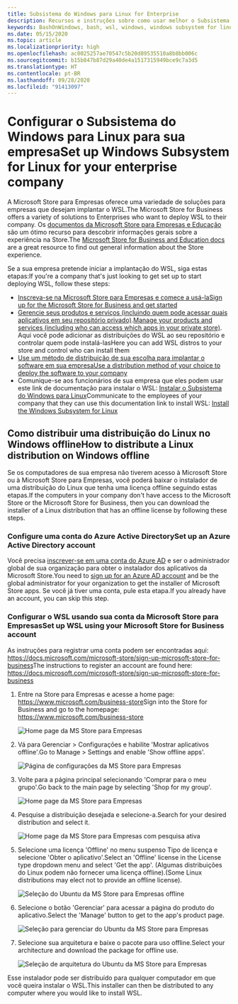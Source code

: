 ```yaml
---
title: Subsistema do Windows para Linux for Enterprise
description: Recursos e instruções sobre como usar melhor o Subsistema do Windows para Linux em um ambiente empresarial.
keywords: BashOnWindows, bash, wsl, windows, windows subsystem for linux, windowssubsystem, ubuntu, debian, suse, windows 10, enterprise, deployment, offline, packaging, store, distribution, installation, install
ms.date: 05/15/2020
ms.topic: article
ms.localizationpriority: high
ms.openlocfilehash: ac0025257ae70547c5b20d89535510a8b8bb006c
ms.sourcegitcommit: b15b847b87d29a40de4a1517315949bce9c7a3d5
ms.translationtype: HT
ms.contentlocale: pt-BR
ms.lasthandoff: 09/28/2020
ms.locfileid: "91413097"
---
```

# <a name="set-up-windows-subsystem-for-linux-for-your-enterprise-company"></a><span data-ttu-id="51ffa-104">Configurar o Subsistema do Windows para Linux para sua empresa</span><span class="sxs-lookup"><span data-stu-id="51ffa-104">Set up Windows Subsystem for Linux for your enterprise company</span></span>

<span data-ttu-id="51ffa-105">A Microsoft Store para Empresas oferece uma variedade de soluções para empresas que desejam implantar o WSL.</span><span class="sxs-lookup"><span data-stu-id="51ffa-105">The Microsoft Store for Business offers a variety of solutions to Enterprises who want to deploy WSL to their company.</span></span> <span data-ttu-id="51ffa-106">Os [documentos da Microsoft Store para Empresas e Educação](/microsoft-store/) são um ótimo recurso para descobrir informações gerais sobre a experiência na Store.</span><span class="sxs-lookup"><span data-stu-id="51ffa-106">The [Microsoft Store for Business and Education docs](/microsoft-store/) are a great resource to find out general information about the Store experience.</span></span>

<span data-ttu-id="51ffa-107">Se a sua empresa pretende iniciar a implantação do WSL, siga estas etapas:</span><span class="sxs-lookup"><span data-stu-id="51ffa-107">If you're a company that's just looking to get set up to start deploying WSL, follow these steps:</span></span>

* [<span data-ttu-id="51ffa-108">Inscreva-se na Microsoft Store para Empresas e comece a usá-la</span><span class="sxs-lookup"><span data-stu-id="51ffa-108">Sign up for the Microsoft Store for Business and get started</span></span>](/microsoft-store/sign-up-microsoft-store-for-business-overview)
* <span data-ttu-id="51ffa-109">[Gerencie seus produtos e serviços (incluindo quem pode acessar quais aplicativos em seu repositório privado)](/microsoft-store/manage-apps-microsoft-store-for-business-overview).</span><span class="sxs-lookup"><span data-stu-id="51ffa-109">[Manage your products and services (including who can access which apps in your private store)](/microsoft-store/manage-apps-microsoft-store-for-business-overview).</span></span> <span data-ttu-id="51ffa-110">Aqui você pode adicionar as distribuições do WSL ao seu repositório e controlar quem pode instalá-las</span><span class="sxs-lookup"><span data-stu-id="51ffa-110">Here you can add WSL distros to your store and control who can install them</span></span>
* [<span data-ttu-id="51ffa-111">Use um método de distribuição de sua escolha para implantar o software em sua empresa</span><span class="sxs-lookup"><span data-stu-id="51ffa-111">Use a distribution method of your choice to deploy the software to your company</span></span>](/microsoft-store/distribute-apps-to-your-employees-microsoft-store-for-business)
* <span data-ttu-id="51ffa-112">Comunique-se aos funcionários de sua empresa que eles podem usar este link de documentação para instalar o WSL: [Instalar o Subsistema do Windows para Linux](./install-win10.md)</span><span class="sxs-lookup"><span data-stu-id="51ffa-112">Communicate to the employees of your company that they can use this documentation link to install WSL: [Install the Windows Subsystem for Linux](./install-win10.md)</span></span>

## <a name="how-to-distribute-a-linux-distribution-on-windows-offline"></a><span data-ttu-id="51ffa-113">Como distribuir uma distribuição do Linux no Windows offline</span><span class="sxs-lookup"><span data-stu-id="51ffa-113">How to distribute a Linux distribution on Windows offline</span></span>

<span data-ttu-id="51ffa-114">Se os computadores de sua empresa não tiverem acesso à Microsoft Store ou à Microsoft Store para Empresas, você poderá baixar o instalador de uma distribuição do Linux que tenha uma licença offline seguindo estas etapas.</span><span class="sxs-lookup"><span data-stu-id="51ffa-114">If the computers in your company don't have access to the Microsoft Store or the Microsoft Store for Business, then you can download the installer of a Linux distribution that has an offline license by following these steps.</span></span>

### <a name="set-up-an-azure-active-directory-account"></a><span data-ttu-id="51ffa-115">Configure uma conta do Azure Active Directory</span><span class="sxs-lookup"><span data-stu-id="51ffa-115">Set up an Azure Active Directory account</span></span>

<span data-ttu-id="51ffa-116">Você precisa [inscrever-se em uma conta do Azure AD](/azure/active-directory/fundamentals/sign-up-organization?WT.mc_id=windows-c9-niner) e ser o administrador global de sua organização para obter o instalador dos aplicativos da Microsoft Store.</span><span class="sxs-lookup"><span data-stu-id="51ffa-116">You need to [sign up for an Azure AD account](/azure/active-directory/fundamentals/sign-up-organization?WT.mc_id=windows-c9-niner) and be the global administrator for your organization to get the installer of Microsoft Store apps.</span></span> <span data-ttu-id="51ffa-117">Se você já tiver uma conta, pule esta etapa.</span><span class="sxs-lookup"><span data-stu-id="51ffa-117">If you already have an account, you can skip this step.</span></span>

### <a name="set-up-wsl-using-your-microsoft-store-for-business-account"></a><span data-ttu-id="51ffa-118">Configurar o WSL usando sua conta da Microsoft Store para Empresas</span><span class="sxs-lookup"><span data-stu-id="51ffa-118">Set up WSL using your Microsoft Store for Business account</span></span>

<span data-ttu-id="51ffa-119">As instruções para registrar uma conta podem ser encontradas aqui: https://docs.microsoft.com/microsoft-store/sign-up-microsoft-store-for-business</span><span class="sxs-lookup"><span data-stu-id="51ffa-119">The instructions to register an account are found here: https://docs.microsoft.com/microsoft-store/sign-up-microsoft-store-for-business</span></span>

1. <span data-ttu-id="51ffa-120">Entre na Store para Empresas e acesse a home page: https://www.microsoft.com/business-store</span><span class="sxs-lookup"><span data-stu-id="51ffa-120">Sign into the Store for Business and go to the homepage: https://www.microsoft.com/business-store</span></span>

    ![Home page da MS Store para Empresas](media/offlineinstallscreens/1-screen.png)

2. <span data-ttu-id="51ffa-122">Vá para Gerenciar > Configurações e habilite 'Mostrar aplicativos offline'.</span><span class="sxs-lookup"><span data-stu-id="51ffa-122">Go to Manage > Settings and enable 'Show offline apps'.</span></span>

    ![Página de configurações da MS Store para Empresas](media/offlineinstallscreens/2-screen.png)

3. <span data-ttu-id="51ffa-124">Volte para a página principal selecionando 'Comprar para o meu grupo'.</span><span class="sxs-lookup"><span data-stu-id="51ffa-124">Go back to the main page by selecting 'Shop for my group'.</span></span>

    ![Home page da MS Store para Empresas](media/offlineinstallscreens/1-screen.png)

4. <span data-ttu-id="51ffa-126">Pesquise a distribuição desejada e selecione-a.</span><span class="sxs-lookup"><span data-stu-id="51ffa-126">Search for your desired distribution and select it.</span></span>

    ![Home page da MS Store para Empresas com pesquisa ativa](media/offlineinstallscreens/3-screen.png)

5. <span data-ttu-id="51ffa-128">Selecione uma licença 'Offline' no menu suspenso Tipo de licença e selecione 'Obter o aplicativo'.</span><span class="sxs-lookup"><span data-stu-id="51ffa-128">Select an 'Offline' license in the License type dropdown menu and select 'Get the app'.</span></span> <span data-ttu-id="51ffa-129">(Algumas distribuições do Linux podem não fornecer uma licença offline).</span><span class="sxs-lookup"><span data-stu-id="51ffa-129">(Some Linux distributions may elect not to provide an offline license).</span></span>

    ![Seleção do Ubuntu da MS Store para Empresas offline](media/offlineinstallscreens/4-screen.png)

6. <span data-ttu-id="51ffa-131">Selecione o botão 'Gerenciar' para acessar a página do produto do aplicativo.</span><span class="sxs-lookup"><span data-stu-id="51ffa-131">Select the 'Manage' button to get to the app's product page.</span></span>

    ![Seleção para gerenciar do Ubuntu da MS Store para Empresas](media/offlineinstallscreens/5-screen.png)

7. <span data-ttu-id="51ffa-133">Selecione sua arquitetura e baixe o pacote para uso offline.</span><span class="sxs-lookup"><span data-stu-id="51ffa-133">Select your architecture and download the package for offline use.</span></span>

    ![Seleção de arquitetura do Ubuntu da MS Store para Empresas](media/offlineinstallscreens/6-screen.png)

<span data-ttu-id="51ffa-135">Esse instalador pode ser distribuído para qualquer computador em que você queira instalar o WSL.</span><span class="sxs-lookup"><span data-stu-id="51ffa-135">This installer can then be distributed to any computer where you would like to install WSL.</span></span>
